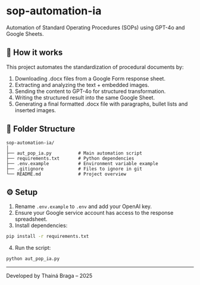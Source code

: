 # sop-automation-ia

Automation of Standard Operating Procedures (SOPs) using GPT-4o and Google Sheets.

## 🚀 How it works

This project automates the standardization of procedural documents by:
1. Downloading .docx files from a Google Form response sheet.
2. Extracting and analyzing the text + embedded images.
3. Sending the content to GPT-4o for structured transformation.
4. Writing the structured result into the same Google Sheet.
5. Generating a final formatted .docx file with paragraphs, bullet lists and inserted images.

## 📂 Folder Structure

```
sop-automation-ia/
│
├── aut_pop_ia.py          # Main automation script
├── requirements.txt       # Python dependencies
├── .env.example           # Environment variable example
├── .gitignore             # Files to ignore in git
└── README.md              # Project overview
```

## ⚙️ Setup

1. Rename `.env.example` to `.env` and add your OpenAI key.
2. Ensure your Google service account has access to the response spreadsheet.
3. Install dependencies:

```bash
pip install -r requirements.txt
```

4. Run the script:

```bash
python aut_pop_ia.py
```

---

Developed by Thainá Braga – 2025
